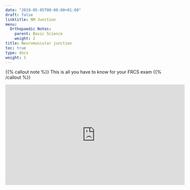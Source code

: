```yaml
---
date: "2019-05-05T00:00:00+01:00"
draft: false
linktitle: NM Junction
menu:
  Orthopaedic Notes:
    parent: Basic Science
    weight: 2
title: Neuromuscular junction
toc: true
type: docs
weight: 1
---
```

{{% callout note %}}
This is all you have to know for your FRCS exam
{{% /callout %}}

<iframe width="560" height="315" src="https://www.youtube.com/embed/Oc2BDVBKUrM" frameborder="0" allow="accelerometer; autoplay; clipboard-write; encrypted-media; gyroscope; picture-in-picture" allowfullscreen></iframe>